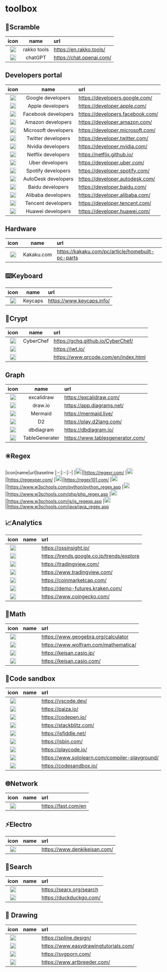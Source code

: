 # toolbox

## 🧰Scramble

|icon|name|url|
|:-:|:-:|:-|
|<img width="20em" src="https://en.rakko.tools/image/favicon_rakko.ico">|rakko tools|https://en.rakko.tools/
|<img width="20em" src="https://cdn.simpleicons.org/openai">|chatGPT|https://chat.openai.com/

## Developers portal

|icon|name|url|
|:-:|:-:|:-|
|<img width="20em" src="https://cdn.simpleicons.org/google">|Google developers|https://developers.google.com/
|<img width="20em" src="https://cdn.simpleicons.org/apple">|Apple developers|https://developer.apple.com/
|<img width="20em" src="https://cdn.simpleicons.org/facebook">|Facebook developers|https://developers.facebook.com/
|<img width="20em" src="https://cdn.simpleicons.org/amazon">|Amazon developers|https://developer.amazon.com/
|<img width="20em" src="https://cdn.simpleicons.org/microsoft">|Microsoft developers|https://developer.microsoft.com/
|<img width="20em" src="https://cdn.simpleicons.org/twitter">|Twitter developers|https://developer.twitter.com/
|<img width="20em" src="https://cdn.simpleicons.org/nvidia">|Nvidia developers|https://developer.nvidia.com/
|<img width="20em" src="https://cdn.simpleicons.org/netflix">|Netflix developers|https://netflix.github.io/
|<img width="20em" src="https://cdn.simpleicons.org/uber">|Uber developers|https://developer.uber.com/
|<img width="20em" src="https://cdn.simpleicons.org/spotify">|Spotify developers|https://developer.spotify.com/
|<img width="20em" src="https://cdn.simpleicons.org/autodesk">|AutoDesk developers|https://developer.autodesk.com/
|<img width="20em" src="https://cdn.simpleicons.org/baidu">|Baidu developers|https://developer.baidu.com/
|<img width="20em" src="https://cdn.simpleicons.org/alibaba">|Alibaba developers|https://developer.alibaba.com/
|<img width="20em" src="https://cdn.simpleicons.org/tencent">|Tencent developers|https://developer.tencent.com/
|<img width="20em" src="https://cdn.simpleicons.org/huawei">|Huawei developers|https://developer.huawei.com/

## Hardware

|icon|name|url|
|:-:|:-:|:-|
|<img width="20em" src="https://cdn.simpleicons.org/">|Kakaku.com|https://kakaku.com/pc/article/homebuilt-pc-parts

## ⌨️Keyboard

|icon|name|url|
|:-:|:-:|:-|
|<img width="20em" src="https://www.keycaps.info/favicon.ico">|Keycaps|https://www.keycaps.info/

## 🔣Crypt

|icon|name|url|
|:-:|:-:|:-|
|<img width="20em" src="https://raw.githubusercontent.com/gchq/CyberChef/master/src/web/static/images/favicon.ico">|CyberChef|https://gchq.github.io/CyberChef/
|<img width="20em" src="https://jwt.io/img/favicon/android-icon-192x192.png">||https://jwt.io/
|<img width="20em" src="">||https://www.qrcode.com/en/index.html

## Graph

|icon|name|url|
|:-:|:-:|:-|
|<img width="20em" src="">|excalidraw|https://excalidraw.com/
|<img width="20em" src="">|draw.io|https://app.diagrams.net/
|<img width="20em" src="">|Mermaid|https://mermaid.live/
|<img width="20em" src="">|D2|https://play.d2lang.com/
|<img width="20em" src="">|dbdiagram|https://dbdiagram.io/
|<img width="20em" src="">|TableGenerater|https://www.tablesgenerator.com/

## ✳️Regex

|icon|name|url|baseline
|:-:|:-:|:-|
|<img width="20em" src="">||https://regexr.com/
|<img width="20em" src="">||https://regexper.com/
|<img width="20em" src="">||https://regex101.com/
|<img width="20em" src="">||https://www.w3schools.com/python/python_regex.asp
|<img width="20em" src="">||https://www.w3schools.com/php/php_regex.asp
|<img width="20em" src="">||https://www.w3schools.com/js/js_regexp.asp
|<img width="20em" src="">||https://www.w3schools.com/java/java_regex.asp

## 📈Analytics

|icon|name|url|
|:-:|:-:|:-|
|<img width="20em" src="">||https://ossinsight.io/
|<img width="20em" src="">||https://trends.google.co.jp/trends/explore
|<img width="20em" src="">||https://tradingview.com/
|<img width="20em" src="">||https://www.tradingview.com/
|<img width="20em" src="">||https://coinmarketcap.com/
|<img width="20em" src="">||https://demo-futures.kraken.com/
|<img width="20em" src="">||https://www.coingecko.com/

## 📐Math

|icon|name|url|
|:-:|:-:|:-|
|<img width="20em" src="">||https://www.geogebra.org/calculator
|<img width="20em" src="">||https://www.wolfram.com/mathematica/
|<img width="20em" src="">||https://keisan.casio.jp/
|<img width="20em" src="">||https://keisan.casio.com/

## 🍯Code sandbox

|icon|name|url|
|:-:|:-:|:-|
|<img width="20em" src="https://cdn.svgporn.com/logos/vscode.svg">||https://vscode.dev/
|<img width="20em" src="">||https://paiza.io/
|<img width="20em" src="https://cdn.simpleicons.org/codepen/000000/FFFFFF">||https://codepen.io/
|<img width="20em" src="">||https://stackblitz.com/
|<img width="20em" src="">||https://jsfiddle.net/
|<img width="20em" src="">||https://jsbin.com/
|<img width="20em" src="">||https://playcode.io/
|<img width="20em" src="">||https://www.sololearn.com/compiler-playground/
|<img width="20em" src="https://cdn.simpleicons.org/codesandbox">||https://codesandbox.io/

## 🌐Network

|icon|name|url|
|:-:|:-:|:-|
|<img width="20em" src="">||https://fast.com/en

## ⚡Electro

|icon|name|url|
|:-:|:-:|:-|
|<img width="20em" src="">||https://www.denkikeisan.com/

## 🔎Search

|icon|name|url|
|:-:|:-:|:-|
|<img width="20em" src="https://searx.org/favicon.ico">||https://searx.org/search
|<img width="20em" src="https://cdn.simpleicons.org/duckduckgo">||https://duckduckgo.com/

## 🎨 Drawing

|icon|name|url|
|:-:|:-:|:-|
|<img width="20em" src="">||https://spline.design/
|<img width="20em" src="">||https://www.easydrawingtutorials.com/
|<img width="20em" src="https://svgporn.com/brand/favicon-16x16.png">||https://svgporn.com/
|<img width="20em" src="">||https://www.artbreeder.com/
